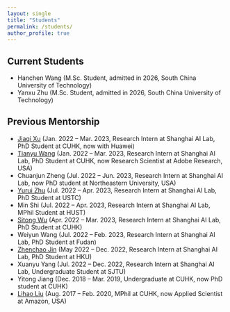 ```yaml
---
layout: single
title: "Students"
permalink: /students/
author_profile: true
---
```

## Current Students

- Hanchen Wang (M.Sc. Student, admitted in 2026, South China University of Technology)
- Yanxu Zhu (M.Sc. Student, admitted in 2026, South China University of Technology)
  
## Previous Mentorship

- [Jiaqi Xu](https://jiaqixuac.github.io/) (Jan. 2022 – Mar. 2023, Research Intern at Shanghai AI Lab, PhD Student at CUHK, now with Huawei)
- [Tianyu Wang](https://stevewongv.github.io/) (Jan. 2022 – Mar. 2023, Research Intern at Shanghai AI Lab, PhD Student at CUHK, now Research Scientist at Adobe Research, USA)
- Chuanjun Zheng (Jul. 2022 – Jun. 2023, Research Intern at Shanghai AI Lab, now PhD student at Northeastern University, USA)
- [Yurui Zhu](https://zhuyr97.github.io/) (Jul. 2022 – Apr. 2023, Research Intern at Shanghai AI Lab, PhD Student at USTC)
- Min Shi (Jul. 2022 – Apr. 2023, Research Intern at Shanghai AI Lab, MPhil Student at HUST)
- [Sitong Wu](https://scholar.google.com.hk/citations?hl=zh-CN&user=0ao4z_MAAAAJ&view_op=list_works&sortby=pubdate) (Apr. 2022 – Mar. 2023, Research Intern at Shanghai AI Lab, PhD Student at CUHK)
- Weiyun Wang (Jul. 2022 – Feb. 2023, Research Intern at Shanghai AI Lab, PhD Student at Fudan)
- [Zhenchao Jin](https://charlespikachu.github.io/) (May 2022 – Dec. 2022, Research Intern at Shanghai AI Lab, PhD Student at HKU)
- Xuanyu Yang (Jul. 2022 – Dec. 2022, Research Intern at Shanghai AI Lab, Undergraduate Student at SJTU)
- Yitong Jiang (Dec. 2018 – Mar. 2019, Undergraduate at CUHK, now PhD student at CUHK)
- [Lihao Liu](https://lihaoliu-cambridge.github.io/) (Aug. 2017 – Feb. 2020, MPhil at CUHK, now Applied Scientist at Amazon, USA)

